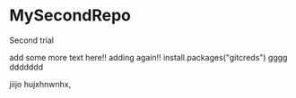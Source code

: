 # MySecondRepo
Second trial

add some more text here!!
adding again!!
install.packages("gitcreds")
gggg
ddddddd

jiijo
hujxhnwnhx,
